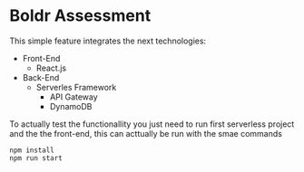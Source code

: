 # Boldr Assessment

This simple feature integrates the next technologies:

- Front-End
  - React.js
- Back-End
  - Serverles Framework
    - API Gateway
    - DynamoDB

To actually test the functionallity you just need to run first serverless project and the the front-end, this can acttually be run with the smae commands

    npm install
    npm run start
